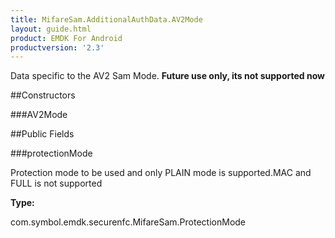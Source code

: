 ```yaml
---
title: MifareSam.AdditionalAuthData.AV2Mode
layout: guide.html
product: EMDK For Android
productversion: '2.3'
---
```


Data specific to the AV2 Sam Mode. **Future use only, its not
 supported now**

##Constructors

###AV2Mode



##Public Fields

###protectionMode

Protection mode to be used and only PLAIN mode is supported.MAC
 and FULL is not supported

**Type:**

com.symbol.emdk.securenfc.MifareSam.ProtectionMode













